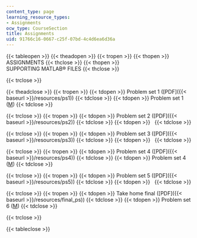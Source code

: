 ```yaml
---
content_type: page
learning_resource_types:
- Assignments
ocw_type: CourseSection
title: Assignments
uid: 91766c16-0667-c25f-07bd-4c4d6ea6d36a
---
```


{{< tableopen >}}
{{< theadopen >}}
{{< tropen >}}
{{< thopen >}}
ASSIGNMENTS
{{< thclose >}}
{{< thopen >}}
SUPPORTING MATLAB® FILES
{{< thclose >}}

{{< trclose >}}

{{< theadclose >}}
{{< tropen >}}
{{< tdopen >}}
Problem set 1 ([PDF]({{< baseurl >}}/resources/ps1))
{{< tdclose >}}
{{< tdopen >}}
Problem set 1 ([M](/courses/physics/8-591j-systems-biology-fall-2004/assignments/ps1.m))
{{< tdclose >}}

{{< trclose >}}
{{< tropen >}}
{{< tdopen >}}
Problem set 2 ([PDF]({{< baseurl >}}/resources/ps2))
{{< tdclose >}}
{{< tdopen >}}
 
{{< tdclose >}}

{{< trclose >}}
{{< tropen >}}
{{< tdopen >}}
Problem set 3 ([PDF]({{< baseurl >}}/resources/ps3))
{{< tdclose >}}
{{< tdopen >}}
 
{{< tdclose >}}

{{< trclose >}}
{{< tropen >}}
{{< tdopen >}}
Problem set 4 ([PDF]({{< baseurl >}}/resources/ps4))
{{< tdclose >}}
{{< tdopen >}}
Problem set 4 ([M](/courses/physics/8-591j-systems-biology-fall-2004/assignments/ps4.m))
{{< tdclose >}}

{{< trclose >}}
{{< tropen >}}
{{< tdopen >}}
Problem set 5 ([PDF]({{< baseurl >}}/resources/ps5))
{{< tdclose >}}
{{< tdopen >}}
 
{{< tdclose >}}

{{< trclose >}}
{{< tropen >}}
{{< tdopen >}}
Take home final ([PDF]({{< baseurl >}}/resources/final_ps))
{{< tdclose >}}
{{< tdopen >}}
Problem set 6 ([M](/courses/physics/8-591j-systems-biology-fall-2004/assignments/ps6.m))
{{< tdclose >}}

{{< trclose >}}

{{< tableclose >}}